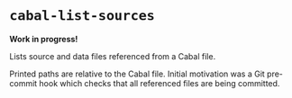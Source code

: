 # `cabal-list-sources`

**Work in progress!**

Lists source and data files referenced from a Cabal file.

Printed paths are relative to the Cabal file.  Initial motivation was a Git
pre-commit hook which checks that all referenced files are being committed.

